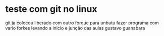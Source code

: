 # teste com git no linux
 git ja colocou liberado com outro forque para unbutu
 fazer programa com vario forkes
 levando a inicio e junção das aulas gustavo guanabara
 